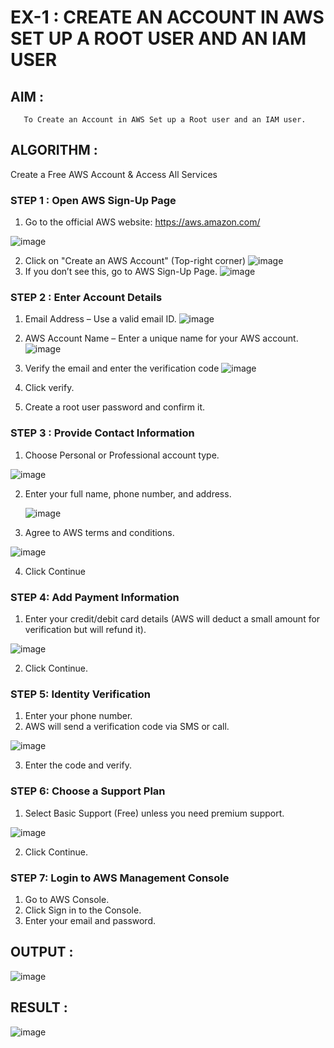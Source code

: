 # EX-1 :  CREATE AN  ACCOUNT IN AWS SET UP A ROOT USER AND AN IAM USER 
## AIM :
       To Create an Account in AWS Set up a Root user and an IAM user.

## ALGORITHM :
Create a Free AWS Account & Access All Services

### STEP 1 : Open AWS Sign-Up Page 
1.	Go to the official AWS website: https://aws.amazon.com/


![image](https://github.com/user-attachments/assets/ede47fff-8598-4e8d-9420-56cbdb5381c4)


2.	Click on "Create an AWS Account" (Top-right corner)
   ![image](https://github.com/user-attachments/assets/307588a5-0c51-4089-9d82-f263ad39641f)
3.	If you don’t see this, go to AWS Sign-Up Page.
	![image](https://github.com/user-attachments/assets/696696c8-6ea7-4eba-9b35-09067c9ce413)

### STEP 2 : Enter Account Details

1.	Email Address – Use a valid email ID.
   ![image](https://github.com/user-attachments/assets/ebd2e0b0-365a-4d4b-9e82-8eb1ce2a6631)

2.	AWS Account Name – Enter a unique name for your AWS account.
    ![image](https://github.com/user-attachments/assets/776173f0-772d-4b9c-b983-053e954c0d97)

3.	Verify the email and enter the verification code
   ![image](https://github.com/user-attachments/assets/aae86b26-b962-445a-a1d9-dc6b130d6d0a)
4.	Click verify.
5.	Create a root user password and confirm it.

### STEP 3 : Provide Contact Information

1.	Choose Personal or Professional account type.

![image](https://github.com/user-attachments/assets/60fe33d5-9192-43a1-bbc9-dba8d82c638e)

2.	Enter your full name, phone number, and address.

    ![image](https://github.com/user-attachments/assets/d6bda090-e7c1-48cf-84d0-a7c618676209)

3.	Agree to AWS terms and conditions.


   ![image](https://github.com/user-attachments/assets/230c3553-9490-4896-bcae-5db8dacfc088)

4.	Click Continue

### STEP 4: Add Payment Information

1.	Enter your credit/debit card details (AWS will deduct a small amount for verification but will refund it).


   ![image](https://github.com/user-attachments/assets/6749bdec-1eef-4604-987d-23a1d5c22a77)

2.	Click Continue.

### STEP 5: Identity Verification

1.	Enter your phone number.
2.	AWS will send a verification code via SMS or call.


![image](https://github.com/user-attachments/assets/d19adb31-db45-43dc-9ae5-a88583b6158a)

3.	Enter the code and verify.


### STEP 6: Choose a Support Plan

1.	Select Basic Support (Free) unless you need premium support.

   ![image](https://github.com/user-attachments/assets/5efe1b8a-4f1d-41f6-97f6-ab5da889c645)

 2.	Click Continue.


### STEP 7: Login to AWS Management Console

1.	Go to AWS Console.
2.	Click Sign in to the Console.
3.	Enter your email and password.

## OUTPUT :


![image](https://github.com/user-attachments/assets/a6e9633f-8799-4e33-9cd6-31018df4f473)

## RESULT :

![image](https://github.com/user-attachments/assets/09ff91ec-6bdd-48c7-9fa8-c9434924df12)


